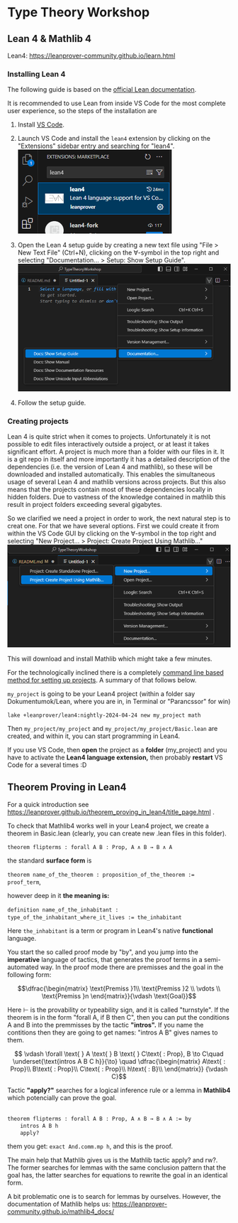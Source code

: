 # Type Theory Workshop

## Lean 4 & Mathlib 4

Lean4: https://leanprover-community.github.io/learn.html

### Installing Lean 4
The following guide is based on the [official Lean documentation](https://lean-lang.org/lean4/doc/quickstart.html).

It is recommended to use Lean from inside VS Code for the most complete user experience, so the steps of the installation are
1. Install [VS Code](https://code.visualstudio.com/).

2. Launch VS Code and install the `lean4` extension by clicking on the "Extensions" sidebar entry and searching for "lean4". ![Lean4 extension](./img/lean4-ext.png)

3. Open the Lean 4 setup guide by creating a new text file using "File > New Text File" (Ctrl+N), clicking on the ∀-symbol in the top right and selecting "Documentation… > Setup: Show Setup Guide". ![Lean4 setup](./img/lean4-setup.png)

4. Follow the setup guide.


### Creating projects
Lean 4 is quite strict when it comes to projects. Unfortunately it is not possible to edit files interactively outside a project, or at least it takes significant effort. A project is much more than a folder with our files in it. It is a git repo in itself and more importantly it has a detailed description of the dependencies (i.e. the version of Lean 4 and mathlib), so these will be downloaded and installed automatically. This enables the simultaneous usage of several Lean 4 and mathlib versions across projects. But this also means that the projects contain most of these dependencies locally in hidden folders. Due to vastness of the knowledge contained in mathlib this result in project folders exceeding several gigabytes.

So we clarified we need a project in order to work, the next natural step is to creat one. For that we have several options. First we could create it from within the VS Code GUI by clicking on the ∀-symbol in the top right and selecting "New Project… > Project: Create Project Using Mathlib…" ![Lean4 create project](./img/lean4-create-proj.png)

This will download and install Mathlib which might take a few minutes.

For the technologically inclined there is a completely [command line based method for setting up projects](https://leanprover-community.github.io/install/project.html). A summary of that follows below.

````my_project```` is going to be your Lean4 project (within a folder say Dokumentumok/Lean, where you are in, in Terminal or "Parancssor" for win)  

````terminal
lake +leanprover/lean4:nightly-2024-04-24 new my_project math
````

Then ````my_project/my_project```` and ````my_project/my_project/Basic.lean```` are created, and within it, you can start programming in Lean4.  

If you use VS Code, then **open** the project as a **folder** (my_project) and you have to activate the **Lean4 language extension,** then probably **restart** VS Code for a several times :D

## Theorem Proving in Lean4

For a quick introduction see https://leanprover.github.io/theorem_proving_in_lean4/title_page.html .

To check that Mathlib4 works well in your Lean4 project, we create a theorem in Basic.lean (clearly, you can create new .lean files in this folder).

````lean
theorem flipterms : forall A B : Prop, A ∧ B → B ∧ A
````
the standard **surface form** is

````theorem name_of_the_theorem : proposition_of_the_theorem := proof_term````, 

however deep in it **the meaning is:**

````definition name_of_the_inhabitant : type_of_the_inhabitant_where_it_lives := the_inhabitant````

Here ````the_inhabitant```` is a term or program in Lean4's native **functional** language.

You start the so called proof mode by "by", and you jump into the **imperative** language of tactics, that generates the proof terms in a semi-automated way. In the proof mode there are premisses and the goal in the following form: 

$$\dfrac{\begin{matrix}
\text{Premiss }1\\ 
\text{Premiss }2  \\  
\vdots \\
\text{Premiss }n
\end{matrix}}{\vdash \text{Goal}}$$

Here $\vdash$ is the provability or typeability sign, and it is called "turnstyle". If the theorem is in the form "forall A, if B then C", then you can put the conditions A and B into the premmisses by the tactic **"intros".** If you name the contitions then they are going to get names: "intros A B" gives names to them. 

$$
\vdash \forall \text{ } A \text{ } B \text{ } C\text{ : Prop}, B \to C\quad
\underset{\text{intros A B C h}}{\to} \quad
\dfrac{\begin{matrix}
A\text{ : Prop}\\ 
B\text{ : Prop}\\  
C\text{ : Prop}\\
h\text{ : B}\\
\end{matrix}}
{\vdash C}$$

Tactic **"apply?"** searches for a logical inference rule or a lemma in **Mathlib4** which potencially can prove the goal.

````lean4

theorem flipterms : forall A B : Prop, A ∧ B → B ∧ A := by
    intros A B h
    apply?
````
them you get: ````exact And.comm.mp h````, and this is the proof.

The main help that Mathlib gives us is the Mathlib tactic apply? and rw?. The former searches for lemmas with the same conclusion pattern that the goal has, the latter searches for equations to rewrite the goal in an identical form.

A bit problematic one is to search for lemmas by ourselves. However, the documentation of Mathlib helps us: https://leanprover-community.github.io/mathlib4_docs/   
